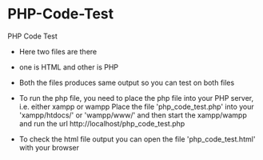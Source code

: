 # PHP-Code-Test
PHP Code Test

- Here two files are there
- one is HTML and other is PHP
- Both the files produces same output so you can test on both files
- To run the php file, you need to place the php file into your PHP server, i.e. either xampp  or wampp
  Place the file 'php_code_test.php' into your 'xampp/htdocs/' or 'wampp/www/' and then start the xampp/wampp and run the url 
  http://localhost/php_code_test.php
  
- To check the html file output you can open the file 'php_code_test.html' with your browser
